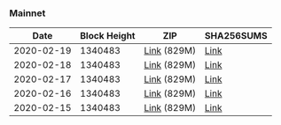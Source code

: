 ### Mainnet

|    Date    | Block Height | ZIP | SHA256SUMS |
| ---------- | ------------ | --- | ---------- |
| 2020-02-19 | 1340483 | [Link](https://s3-ap-southeast-2.amazonaws.com/ion-bootstrap/mainnet/2020-02-19/bootstrap.dat.zip) (829M) | [Link](https://s3-ap-southeast-2.amazonaws.com/ion-bootstrap/mainnet/2020-02-19/SHA256SUMS) |
| 2020-02-18 | 1340483 | [Link](https://s3-ap-southeast-2.amazonaws.com/ion-bootstrap/mainnet/2020-02-18/bootstrap.dat.zip) (829M) | [Link](https://s3-ap-southeast-2.amazonaws.com/ion-bootstrap/mainnet/2020-02-18/SHA256SUMS) |
| 2020-02-17 | 1340483 | [Link](https://s3-ap-southeast-2.amazonaws.com/ion-bootstrap/mainnet/2020-02-17/bootstrap.dat.zip) (829M) | [Link](https://s3-ap-southeast-2.amazonaws.com/ion-bootstrap/mainnet/2020-02-17/SHA256SUMS) |
| 2020-02-16 | 1340483 | [Link](https://s3-ap-southeast-2.amazonaws.com/ion-bootstrap/mainnet/2020-02-16/bootstrap.dat.zip) (829M) | [Link](https://s3-ap-southeast-2.amazonaws.com/ion-bootstrap/mainnet/2020-02-16/SHA256SUMS) |
| 2020-02-15 | 1340483 | [Link](https://s3-ap-southeast-2.amazonaws.com/ion-bootstrap/mainnet/2020-02-15/bootstrap.dat.zip) (829M) | [Link](https://s3-ap-southeast-2.amazonaws.com/ion-bootstrap/mainnet/2020-02-15/SHA256SUMS) |

